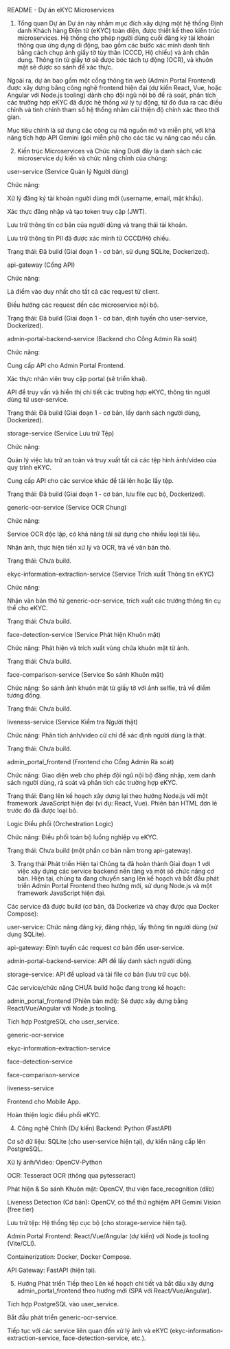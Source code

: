 README - Dự án eKYC Microservices
1. Tổng quan Dự án
Dự án này nhằm mục đích xây dựng một hệ thống Định danh Khách hàng Điện tử (eKYC) toàn diện, được thiết kế theo kiến trúc microservices. Hệ thống cho phép người dùng cuối đăng ký tài khoản thông qua ứng dụng di động, bao gồm các bước xác minh danh tính bằng cách chụp ảnh giấy tờ tùy thân (CCCD, Hộ chiếu) và ảnh chân dung. Thông tin từ giấy tờ sẽ được bóc tách tự động (OCR), và khuôn mặt sẽ được so sánh để xác thực.

Ngoài ra, dự án bao gồm một cổng thông tin web (Admin Portal Frontend) được xây dựng bằng công nghệ frontend hiện đại (dự kiến React, Vue, hoặc Angular với Node.js tooling) dành cho đội ngũ nội bộ để rà soát, phân tích các trường hợp eKYC đã được hệ thống xử lý tự động, từ đó đưa ra các điều chỉnh và tinh chỉnh tham số hệ thống nhằm cải thiện độ chính xác theo thời gian.

Mục tiêu chính là sử dụng các công cụ mã nguồn mở và miễn phí, với khả năng tích hợp API Gemini (gói miễn phí) cho các tác vụ nâng cao nếu cần.

2. Kiến trúc Microservices và Chức năng
Dưới đây là danh sách các microservice dự kiến và chức năng chính của chúng:

user-service (Service Quản lý Người dùng)

Chức năng:

Xử lý đăng ký tài khoản người dùng mới (username, email, mật khẩu).

Xác thực đăng nhập và tạo token truy cập (JWT).

Lưu trữ thông tin cơ bản của người dùng và trạng thái tài khoản.

Lưu trữ thông tin PII đã được xác minh từ CCCD/Hộ chiếu.

Trạng thái: Đã build (Giai đoạn 1 - cơ bản, sử dụng SQLite, Dockerized).

api-gateway (Cổng API)

Chức năng:

Là điểm vào duy nhất cho tất cả các request từ client.

Điều hướng các request đến các microservice nội bộ.

Trạng thái: Đã build (Giai đoạn 1 - cơ bản, định tuyến cho user-service, Dockerized).

admin-portal-backend-service (Backend cho Cổng Admin Rà soát)

Chức năng:

Cung cấp API cho Admin Portal Frontend.

Xác thực nhân viên truy cập portal (sẽ triển khai).

API để truy vấn và hiển thị chi tiết các trường hợp eKYC, thông tin người dùng từ user-service.

Trạng thái: Đã build (Giai đoạn 1 - cơ bản, lấy danh sách người dùng, Dockerized).

storage-service (Service Lưu trữ Tệp)

Chức năng:

Quản lý việc lưu trữ an toàn và truy xuất tất cả các tệp hình ảnh/video của quy trình eKYC.

Cung cấp API cho các service khác để tải lên hoặc lấy tệp.

Trạng thái: Đã build (Giai đoạn 1 - cơ bản, lưu file cục bộ, Dockerized).

generic-ocr-service (Service OCR Chung)

Chức năng:

Service OCR độc lập, có khả năng tái sử dụng cho nhiều loại tài liệu.

Nhận ảnh, thực hiện tiền xử lý và OCR, trả về văn bản thô.

Trạng thái: Chưa build.

ekyc-information-extraction-service (Service Trích xuất Thông tin eKYC)

Chức năng:

Nhận văn bản thô từ generic-ocr-service, trích xuất các trường thông tin cụ thể cho eKYC.

Trạng thái: Chưa build.

face-detection-service (Service Phát hiện Khuôn mặt)

Chức năng: Phát hiện và trích xuất vùng chứa khuôn mặt từ ảnh.

Trạng thái: Chưa build.

face-comparison-service (Service So sánh Khuôn mặt)

Chức năng: So sánh ảnh khuôn mặt từ giấy tờ với ảnh selfie, trả về điểm tương đồng.

Trạng thái: Chưa build.

liveness-service (Service Kiểm tra Người thật)

Chức năng: Phân tích ảnh/video cử chỉ để xác định người dùng là thật.

Trạng thái: Chưa build.

admin_portal_frontend (Frontend cho Cổng Admin Rà soát)

Chức năng: Giao diện web cho phép đội ngũ nội bộ đăng nhập, xem danh sách người dùng, rà soát và phân tích các trường hợp eKYC.

Trạng thái: Đang lên kế hoạch xây dựng lại theo hướng Node.js với một framework JavaScript hiện đại (ví dụ: React, Vue). Phiên bản HTML đơn lẻ trước đó đã được loại bỏ.

Logic Điều phối (Orchestration Logic)

Chức năng: Điều phối toàn bộ luồng nghiệp vụ eKYC.

Trạng thái: Chưa build (một phần cơ bản nằm trong api-gateway).

3. Trạng thái Phát triển Hiện tại
Chúng ta đã hoàn thành Giai đoạn 1 với việc xây dựng các service backend nền tảng và một số chức năng cơ bản. Hiện tại, chúng ta đang chuyển sang lên kế hoạch và bắt đầu phát triển Admin Portal Frontend theo hướng mới, sử dụng Node.js và một framework JavaScript hiện đại.

Các service đã được build (cơ bản, đã Dockerize và chạy được qua Docker Compose):

user-service: Chức năng đăng ký, đăng nhập, lấy thông tin người dùng (sử dụng SQLite).

api-gateway: Định tuyến các request cơ bản đến user-service.

admin-portal-backend-service: API để lấy danh sách người dùng.

storage-service: API để upload và tải file cơ bản (lưu trữ cục bộ).

Các service/chức năng CHƯA build hoặc đang trong kế hoạch:

admin_portal_frontend (Phiên bản mới): Sẽ được xây dựng bằng React/Vue/Angular với Node.js tooling.

Tích hợp PostgreSQL cho user_service.

generic-ocr-service

ekyc-information-extraction-service

face-detection-service

face-comparison-service

liveness-service

Frontend cho Mobile App.

Hoàn thiện logic điều phối eKYC.

4. Công nghệ Chính (Dự kiến)
Backend: Python (FastAPI)

Cơ sở dữ liệu: SQLite (cho user-service hiện tại), dự kiến nâng cấp lên PostgreSQL.

Xử lý ảnh/Video: OpenCV-Python

OCR: Tesseract OCR (thông qua pytesseract)

Phát hiện & So sánh Khuôn mặt: OpenCV, thư viện face_recognition (dlib)

Liveness Detection (Cơ bản): OpenCV, có thể thử nghiệm API Gemini Vision (free tier)

Lưu trữ tệp: Hệ thống tệp cục bộ (cho storage-service hiện tại).

Admin Portal Frontend: React/Vue/Angular (dự kiến) với Node.js tooling (Vite/CLI).

Containerization: Docker, Docker Compose.

API Gateway: FastAPI (hiện tại).

5. Hướng Phát triển Tiếp theo
Lên kế hoạch chi tiết và bắt đầu xây dựng admin_portal_frontend theo hướng mới (SPA với React/Vue/Angular).

Tích hợp PostgreSQL vào user_service.

Bắt đầu phát triển generic-ocr-service.

Tiếp tục với các service liên quan đến xử lý ảnh và eKYC (ekyc-information-extraction-service, face-detection-service, etc.).